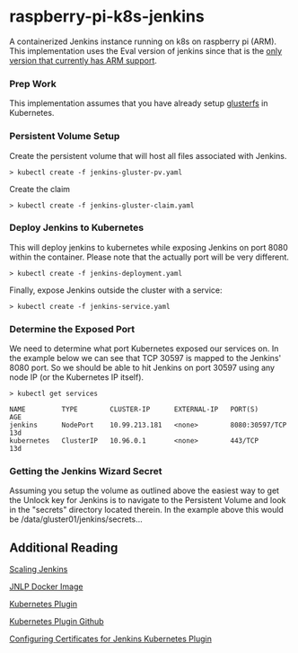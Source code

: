 # raspberry-pi-k8s-jenkins
A containerized Jenkins instance running on k8s on raspberry pi (ARM). This implementation uses the Eval version of jenkins since that is the [only version that currently has ARM support](https://github.com/BryceAshey/raspberry-pi-kubernetes-cluster/blob/master/docs/gluster-setup.md#gluster-volume-setup).

### Prep Work
This implementation assumes that you have already setup [glusterfs](https://github.com/BryceAshey/raspberry-pi-kubernetes-cluster/blob/master/docs/gluster-setup.md#gluster-volume-setup) in Kubernetes.

### Persistent Volume Setup
Create the persistent volume that will host all files associated with Jenkins.
``` 
> kubectl create -f jenkins-gluster-pv.yaml
```
Create the claim
```
> kubectl create -f jenkins-gluster-claim.yaml
```

### Deploy Jenkins to Kubernetes
This will deploy jenkins to kubernetes while exposing Jenkins on port 8080 within the container. Please note that the actually port will be very different.
```
> kubectl create -f jenkins-deployment.yaml
```
Finally, expose Jenkins outside the cluster with a service:
```
> kubectl create -f jenkins-service.yaml
```

### Determine the Exposed Port
We need to determine what port Kubernetes exposed our services on. In the example below we can see that TCP 30597 is mapped to the Jenkins' 8080 port. So we should be able to hit Jenkins on port 30597 using any node IP (or the Kubernetes IP itself).
```
> kubectl get services

NAME         TYPE        CLUSTER-IP      EXTERNAL-IP   PORT(S)          AGE
jenkins      NodePort    10.99.213.181   <none>        8080:30597/TCP   13d
kubernetes   ClusterIP   10.96.0.1       <none>        443/TCP          13d

```

### Getting the Jenkins Wizard Secret
Assuming you setup the volume as outlined above the easiest way to get the Unlock key for Jenkins is to navigate to the Persistent Volume and look in the "secrets" directory located therein. In the example above this would be /data/gluster01/jenkins/secrets...

## Additional Reading
[Scaling Jenkins](https://rancher.com/blog/2018/2018-11-27-scaling-jenkins/)

[JNLP Docker Image](https://hub.docker.com/r/jenkinsci/jnlp-slave)

[Kubernetes Plugin](https://plugins.jenkins.io/kubernetes)

[Kubernetes Plugin Github](https://github.com/jenkinsci/kubernetes-plugin)

[Configuring Certificates for Jenkins Kubernetes Plugin](https://illya-chekrygin.com/2017/08/26/configuring-certificates-for-jenkins-kubernetes-plugin-0-12/)
